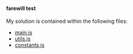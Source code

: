 
#### farewill test

My solution is contained within the following files:

* [main.js](https://github.com/umaar/farewill-test/blob/master/js/main.js)
* [utils.js](https://github.com/umaar/farewill-test/blob/master/js/utils.js)
* [constants.js](https://github.com/umaar/farewill-test/blob/master/js/constants.js)